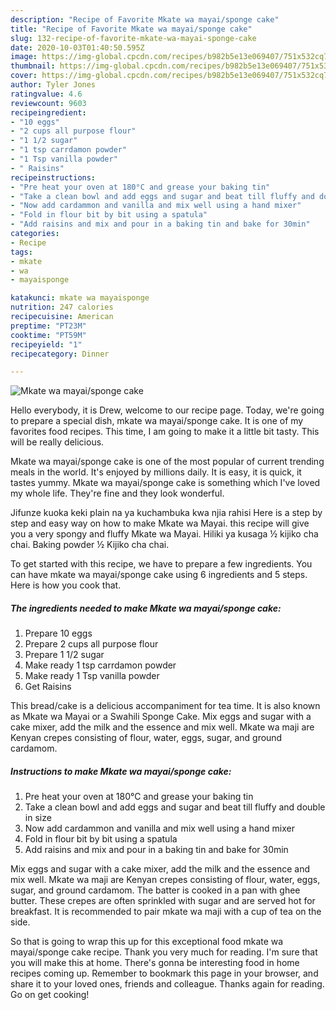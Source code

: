 ```yaml
---
description: "Recipe of Favorite Mkate wa mayai/sponge cake"
title: "Recipe of Favorite Mkate wa mayai/sponge cake"
slug: 132-recipe-of-favorite-mkate-wa-mayai-sponge-cake
date: 2020-10-03T01:40:50.595Z
image: https://img-global.cpcdn.com/recipes/b982b5e13e069407/751x532cq70/mkate-wa-mayaisponge-cake-recipe-main-photo.jpg
thumbnail: https://img-global.cpcdn.com/recipes/b982b5e13e069407/751x532cq70/mkate-wa-mayaisponge-cake-recipe-main-photo.jpg
cover: https://img-global.cpcdn.com/recipes/b982b5e13e069407/751x532cq70/mkate-wa-mayaisponge-cake-recipe-main-photo.jpg
author: Tyler Jones
ratingvalue: 4.6
reviewcount: 9603
recipeingredient:
- "10 eggs"
- "2 cups all purpose flour"
- "1 1/2 sugar"
- "1 tsp carrdamon powder"
- "1 Tsp vanilla powder"
- " Raisins"
recipeinstructions:
- "Pre heat your oven at 180°C and grease your baking tin"
- "Take a clean bowl and add eggs and sugar and beat till fluffy and double in size"
- "Now add cardammon and vanilla and mix well using a hand mixer"
- "Fold in flour bit by bit using a spatula"
- "Add raisins and mix and pour in a baking tin and bake for 30min"
categories:
- Recipe
tags:
- mkate
- wa
- mayaisponge

katakunci: mkate wa mayaisponge 
nutrition: 247 calories
recipecuisine: American
preptime: "PT23M"
cooktime: "PT59M"
recipeyield: "1"
recipecategory: Dinner

---
```



![Mkate wa mayai/sponge cake](https://img-global.cpcdn.com/recipes/b982b5e13e069407/751x532cq70/mkate-wa-mayaisponge-cake-recipe-main-photo.jpg)

Hello everybody, it is Drew, welcome to our recipe page. Today, we're going to prepare a special dish, mkate wa mayai/sponge cake. It is one of my favorites food recipes. This time, I am going to make it a little bit tasty. This will be really delicious.

Mkate wa mayai/sponge cake is one of the most popular of current trending meals in the world. It's enjoyed by millions daily. It is easy, it is quick, it tastes yummy. Mkate wa mayai/sponge cake is something which I've loved my whole life. They're fine and they look wonderful.

Jifunze kuoka keki plain na ya kuchambuka kwa njia rahisi Here is a step by step and easy way on how to make Mkate wa Mayai. this recipe will give you a very spongy and fluffy Mkate wa Mayai. Hiliki ya kusaga ½ kijiko cha chai. Baking powder ½ Kijiko cha chai.


To get started with this recipe, we have to prepare a few ingredients. You can have mkate wa mayai/sponge cake using 6 ingredients and 5 steps. Here is how you cook that.

<!--inarticleads1-->

##### The ingredients needed to make Mkate wa mayai/sponge cake:

1. Prepare 10 eggs
1. Prepare 2 cups all purpose flour
1. Prepare 1 1/2 sugar
1. Make ready 1 tsp carrdamon powder
1. Make ready 1 Tsp vanilla powder
1. Get  Raisins


This bread/cake is a delicious accompaniment for tea time. It is also known as Mkate wa Mayai or a Swahili Sponge Cake. Mix eggs and sugar with a cake mixer, add the milk and the essence and mix well. Mkate wa maji are Kenyan crepes consisting of flour, water, eggs, sugar, and ground cardamom. 

<!--inarticleads2-->

##### Instructions to make Mkate wa mayai/sponge cake:

1. Pre heat your oven at 180°C and grease your baking tin
1. Take a clean bowl and add eggs and sugar and beat till fluffy and double in size
1. Now add cardammon and vanilla and mix well using a hand mixer
1. Fold in flour bit by bit using a spatula
1. Add raisins and mix and pour in a baking tin and bake for 30min


Mix eggs and sugar with a cake mixer, add the milk and the essence and mix well. Mkate wa maji are Kenyan crepes consisting of flour, water, eggs, sugar, and ground cardamom. The batter is cooked in a pan with ghee butter. These crepes are often sprinkled with sugar and are served hot for breakfast. It is recommended to pair mkate wa maji with a cup of tea on the side. 

So that is going to wrap this up for this exceptional food mkate wa mayai/sponge cake recipe. Thank you very much for reading. I'm sure that you will make this at home. There's gonna be interesting food in home recipes coming up. Remember to bookmark this page in your browser, and share it to your loved ones, friends and colleague. Thanks again for reading. Go on get cooking!
